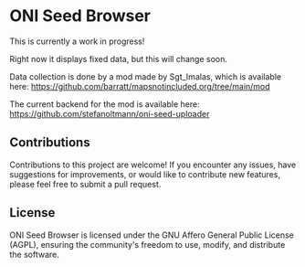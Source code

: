 # ONI Seed Browser

This is currently a work in progress!

Right now it displays fixed data, but this will change soon.

Data collection is done by a mod made by Sgt_Imalas, which is available here:
https://github.com/barratt/mapsnotincluded.org/tree/main/mod

The current backend for the mod is available here:
https://github.com/stefanoltmann/oni-seed-uploader

## Contributions

Contributions to this project are welcome! If you encounter any issues,
have suggestions for improvements, or would like to contribute new features,
please feel free to submit a pull request.

## License

ONI Seed Browser is licensed under the GNU Affero General Public License (AGPL),
ensuring the community's freedom to use, modify, and distribute the software.
